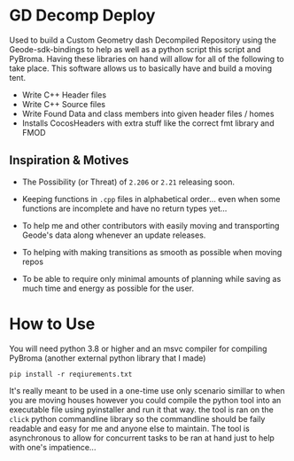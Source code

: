 # GD Decomp Deploy

Used to build a Custom Geometry dash Decompiled Repository using the Geode-sdk-bindings to help as well as a python script
this script and PyBroma. Having these libraries on hand will allow for all of the following to take place. This 
software allows us to basically have and build a moving tent. 

- Write C++ Header files
- Write C++ Source files
- Write Found Data and class members into given header files / homes 
- Installs CocosHeaders with extra stuff like the correct fmt library and FMOD


## Inspiration & Motives

- The Possibility (or Threat) of `2.206` or `2.21` releasing soon. 

- Keeping functions in `.cpp` files in alphabetical order... even when some functions are incomplete and have no return types yet...

- To help me and other contributors with easily moving and transporting Geode's data along whenever an update releases.

- To helping with making transitions as smooth as possible when moving repos

- To be able to require only minimal amounts of planning while saving as much time and energy as possible for the user.

# How to Use 

You will need python 3.8 or higher and an msvc compiler for compiling PyBroma (another external python library that I made)

```
pip install -r reqiurements.txt
```


It's really meant to be used in a one-time use only scenario simillar to when you are moving houses 
however you could compile the python tool into an executable file using pyinstaller and run it that way. 
the tool is ran on the `click` python commandline library so the commandline should be faily readable 
and easy for me and anyone else to maintain. The tool is asynchronous to allow for concurrent tasks to 
be ran at hand just to help with one's impatience...
